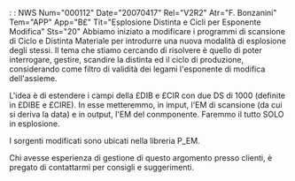  :  : NWS Num="000112" Date="20070417" Rel="V2R2" Atr="F. Bonzanini" Tem="APP" App="B£" Tit="Esplosione Distinta e Cicli per Esponente Modifica" Sts="20"
Abbiamo iniziato a modificare i programmi di scansione di Ciclo e Distinta Materiale per introdurre
una nuova modalità di esplosione degli stessi.
Il tema che stiamo cercando di risolvere è quello di poter interrogare, gestire, scandire la distinta ed il ciclo di produzione, considerando come filtro di validità dei legami l'esponente di
modifica dell'assieme.

L'idea è di estendere i campi della £DIB e £CIR con due DS di 1000 (definite in £DIBE e £CIRE).
In esse metteremmo, in imput, l'EM di scansione (da cui si deriva la data) e in output, l'EM del conmponente.
Faremmo il tutto SOLO in esplosione.

I sorgenti  modificati sono ubicati nella libreria P_EM.

Chi avesse esperienza di gestione di questo argomento presso clienti, è pregato di contattarmi per consigli e suggerimenti.
